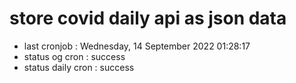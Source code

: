 # store covid daily api as json data

- last cronjob : Wednesday, 14 September 2022 01:28:17
- status og cron : success
- status daily cron : success
      
      